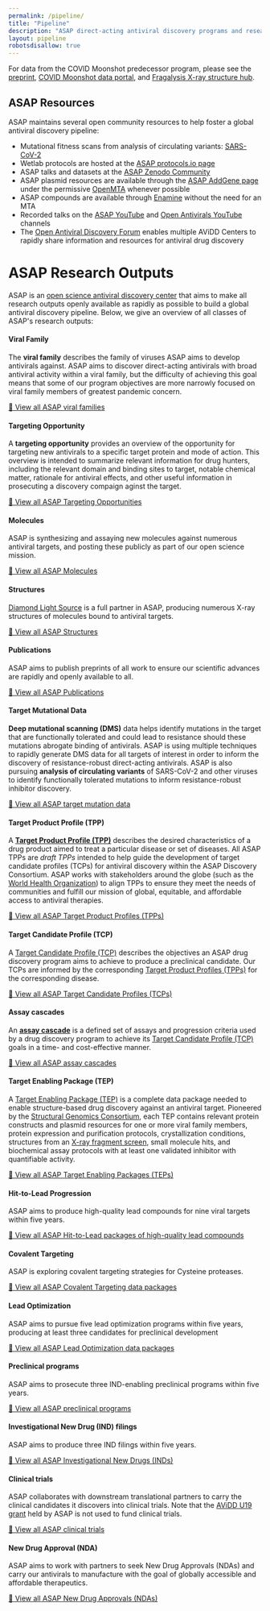 ```yaml
---
permalink: /pipeline/
title: "Pipeline"
description: "ASAP direct-acting antiviral discovery programs and research outputs"
layout: pipeline
robotsdisallow: true
---
```


<!-- TODO: Should we integrate the Mpro program here as well? -->
For data from the COVID Moonshot predecessor program, please see the [preprint](https://doi.org/10.1101/2020.10.29.339317), [COVID Moonshot data portal](https://covid.postera.ai/covid/activity_data), and [Fragalysis X-ray structure hub](https://fragalysis.diamond.ac.uk/viewer/react/preview/target/Mpro).

<!-- ASAP resources -->

<a id="asap-resources"></a>
## ASAP Resources
ASAP maintains several open community resources to help foster a global antiviral discovery pipeline:
* Mutational fitness scans from analysis of circulating variants: [SARS-CoV-2](https://jbloomlab.github.io/SARS2-mut-fitness/)
* Wetlab protocols are hosted at the [ASAP protocols.io page](https://protocols.io/workspaces/asap-discovery)
* ASAP talks and datasets at the [ASAP Zenodo Community](https://zenodo.org/communities/asapdrugdiscovery/?page=1&size=20)
* ASAP plasmid resources are available through the [ASAP AddGene page](http://addgene.org/asap) under the permissive [OpenMTA](https://www.nature.com/articles/nbt.4263) whenever possible
* ASAP compounds are available through [Enamine](https://enamine.net/) without the need for an MTA
* Recorded talks on the [ASAP YouTube](https://www.youtube.com/channel/UCJDt-ivduVKzjnK9XmCSlmQ) and [Open Antivirals YouTube](https://www.youtube.com/@AViDD-OSF) channels
* The [Open Antiviral Discovery Forum](http://openantivirals.org) enables multiple AViDD Centers to rapidly share information and resources for antiviral drug discovery

<!-- ASAP research outputs -->

<a id="research-outputs"></a>
# ASAP Research Outputs

ASAP is an [open science antiviral discovery center](https://www.choderalab.org/news/2021/10/26/asap-avidd-proposal) that aims to make all research outputs openly available as rapidly as possible to build a global antiviral discovery pipeline.
Below, we give an overview of all classes of ASAP's research outputs:

<!-- TODO: Move these details to a YAML file so we can programmatically include them in auto-generated RPPRs? -->

<!-- Viral family -->
<a id="viral-family"></a>
#### Viral Family

The **viral family** describes the family of viruses ASAP aims to develop antivirals against.
ASAP aims to discover direct-acting antivirals with broad antiviral activity within a viral family, but the difficulty of achieving this goal means that some of our program objectives are more narrowly focused on viral family members of greatest pandemic concern.

[🔎 View all ASAP viral families](/outputs/viral-families)

<!-- Targeting opportunity -->
<a id="targeting-opportunity"></a>
#### Targeting Opportunity

A **targeting opportunity** provides an overview of the opportunity for targeting new antivirals to a specific target protein and mode of action.
This overview is intended to summarize relevant information for drug hunters, including the relevant domain and binding sites to target, notable chemical matter, rationale for antiviral effects, and other useful information in prosecuting a discovery compaign aginst the target.

[🔎 View all ASAP Targeting Opportunities](/outputs/targeting-opportunities)

<!-- Molecules -->
<a id="molecules"></a>
#### Molecules

ASAP is synthesizing and assaying new molecules against numerous antiviral targets, and posting these publicly as part of our open science mission.

[🔎 View all ASAP Molecules](/outputs/molecules)

<!-- Structures -->
<a id="structures"></a>
#### Structures

[Diamond Light Source](https://www.diamond.ac.uk/) is a full partner in ASAP, producing numerous X-ray structures of molecules bound to antiviral targets.

[🔎 View all ASAP Structures](/outputs/structures)

<!-- Publications -->
<a id="publications"></a>
#### Publications

ASAP aims to publish preprints of all work to ensure our scientific advances are rapidly and openly available to all.

[🔎 View all ASAP Publications](/outputs/publications)

<!-- Deep Mutational Scanning (DMS) data -->
<a id="mutational-data"></a>
#### Target Mutational Data

**Deep mutational scanning (DMS)** data helps identify mutations in the target that are functionally tolerated and could lead to resistance should these mutations abrogate binding of antivirals.
ASAP is using multiple techniques to rapidly generate DMS data for all targets of interest in order to inform the discovery of resistance-robust direct-acting antivirals.
ASAP is also pursuing **analysis of circulating variants** of SARS-CoV-2 and other viruses to identify functionally tolerated mutations to inform resistance-robust inhibitor discovery.

<!-- {{< DMS >}} -->
[🔎 View all ASAP target mutation data](/outputs/mutation-data)

<!-- Target Product Profiles (TPPs) -->
<a id="target-product-profile"></a>
#### Target Product Profile (TPP)

A **[Target Product Profile (TPP)](https://www.who.int/observatories/global-observatory-on-health-research-and-development/analyses-and-syntheses/target-product-profile/who-target-product-profiles)** describes the desired characteristics of a drug product aimed to treat a particular disease or set of diseases.
All ASAP TPPs are *draft TPPs* intended to help guide the development of target candidate profiles (TCPs) for antiviral discovery within the ASAP Discovery Consortium.
ASAP works with stakeholders around the globe (such as the [World Health Organization](https://www.who.int/observatories/global-observatory-on-health-research-and-development/analyses-and-syntheses/target-product-profile/who-target-product-profiles)) to align TPPs to ensure they meet the needs of communities and fulfill our mission of global, equitable, and affordable access to antiviral therapies.

<!-- {{< TPP >}} -->
[🔎 View all ASAP Target Product Profiles (TPPs)](/outputs/target-product-profiles)

<!-- Target Candidate Profiles (TCPs) -->
<a id="target-candidate-profile"></a>
#### Target Candidate Profile (TCP)

A [Target Candidate Profile (TCP)](https://www.mmv.org/research-development/information-scientists/target-product-profiles-target-candidate-profiles) describes the objectives an ASAP drug discovery program aims to achieve to produce a preclinical candidate.
Our TCPs are informed by the corresponding [Target Product Profiles (TPPs)](#target-product-profile) for the corresponding disease.

<!-- {{< TCP >}} -->
[🔎 View all ASAP Target Candidate Profiles (TCPs)](/outputs/target-candidate-profiles)

<!-- Target Candidate Profiles (TCPs) -->
<a id="assay-cascade"></a>
#### Assay cascades

An **[assay cascade](https://www.researchgate.net/figure/Drug-discovery-assay-cascade-Example-assay-cascade-for-drug-discovery-and-where-3D_fig2_348991791)** is a defined set of assays and progression criteria used by a drug discovery program to achieve its [Target Candidate Profile (TCP)](#target-candidate-profile) goals in a time- and cost-effective manner.

[🔎 View all ASAP assay cascades](/outputs/assay-cascades)

<!-- Target Enabling Package (TEP) -->
<a id="target-enabling-package"></a>
#### Target Enabling Package (TEP)

A [Target Enabling Package (TEP)](https://www.thesgc.org/tep) is a complete data package needed to enable structure-based drug discovery against an antiviral target.
Pioneered by the [Structural Genomics Consortium](https://www.thesgc.org/tep), each TEP contains relevant protein constructs and plasmid resources for one or more viral family members, protein expression and purification protocols, crystallization conditions, structures from an [X-ray fragment screen](https://www.diamond.ac.uk/Instruments/Mx/Fragment-Screening.html), small molecule hits, and biochemical assay protocols with at least one validated inhibitor with quantifiable activity.

[🔎 View all ASAP Target Enabling Packages (TEPs)](/outputs/target-enabling-packages)

<!-- Hit-to-lead -->
<a id="hit-to-lead"></a>
#### Hit-to-Lead Progression

ASAP aims to produce high-quality lead compounds for nine viral targets within five years.

[🔎 View all ASAP Hit-to-Lead packages of high-quality lead compounds](/outputs/hit-to-lead)


<!-- Covalent targeting -->
<a id="hit-to-lead"></a>
#### Covalent Targeting

ASAP is exploring covalent targeting strategies for Cysteine proteases.

[🔎 View all ASAP Covalent Targeting data packages](/outputs/covalent-targeting)


<!-- Lead optimization -->
<a id="lead-optimization"></a>
#### Lead Optimization

ASAP aims to pursue five lead optimization programs within five years, producing at least three candidates for preclinical development

[🔎 View all ASAP Lead Optimization data packages](/outputs/lead-optimization)

<!-- Preclinical programs -->
<a id="preclinical-programs"></a>
#### Preclinical programs

ASAP aims to prosecute three IND-enabling preclinical programs within five years.

[🔎 View all ASAP preclinical programs](/outputs/preclinical-programs)

<!-- Investigational New Drug (IND) approval -->
<a id="investigational-new-drugs"></a>
#### Investigational New Drug (IND) filings

ASAP aims to produce three IND filings within five years.

[🔎 View all ASAP Investigational New Drugs (INDs)](/outputs/investigational-new-drugs)

<!-- Clinical trials -->
<a id="clinical-trials"></a>
#### Clinical trials

ASAP collaborates with downstream translational partners to carry the clinical candidates it discovers into clinical trials.
Note that the [AViDD U19 grant](https://grants.nih.gov/grants/guide/rfa-files/RFA-AI-21-050.html) held by ASAP is not used to fund clinical trials.


[🔎 View all ASAP clinical trials](/outputs/clinical-trials)

<!-- NDA -->
<a id="new-drug-approval"></a>
#### New Drug Approval (NDA)

ASAP aims to work with partners to seek New Drug Approvals (NDAs) and carry our antivirals to manufacture with the goal of globally accessible and affordable therapeutics.

[🔎 View all ASAP New Drug Approvals (NDAs)](/outputs/new-drug-approvals)

